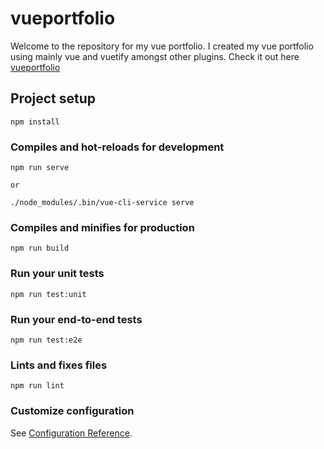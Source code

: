 # vueportfolio

Welcome to the repository for my vue portfolio.  I created my vue portfolio using mainly vue and vuetify amongst other plugins.  Check it out here [vueportfolio](https://jasperbeachy.ninja/)



## Project setup
```
npm install
```

### Compiles and hot-reloads for development
```
npm run serve

or 

./node_modules/.bin/vue-cli-service serve
```

### Compiles and minifies for production
```
npm run build
```

### Run your unit tests
```
npm run test:unit
```

### Run your end-to-end tests
```
npm run test:e2e
```

### Lints and fixes files
```
npm run lint
```

### Customize configuration
See [Configuration Reference](https://cli.vuejs.org/config/).
